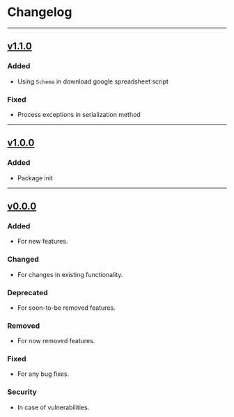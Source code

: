 # Changelog

---

## [v1.1.0](https://github.com/Playdarium/spreadsheet-downloader/releases/tag/v0.0.0)

### Added

- Using `Schema` in download google spreadsheet script

### Fixed

- Process exceptions in serialization method

---

## [v1.0.0](https://github.com/Playdarium/spreadsheet-downloader/releases/tag/v0.0.0)

### Added

- Package init

---

## [v0.0.0](https://github.com/Playdarium/spreadsheet-downloader/releases/tag/v0.0.0)

### Added

- For new features.

### Changed

- For changes in existing functionality.

### Deprecated

- For soon-to-be removed features.

### Removed

- For now removed features.

### Fixed

- For any bug fixes.

### Security

- In case of vulnerabilities.
